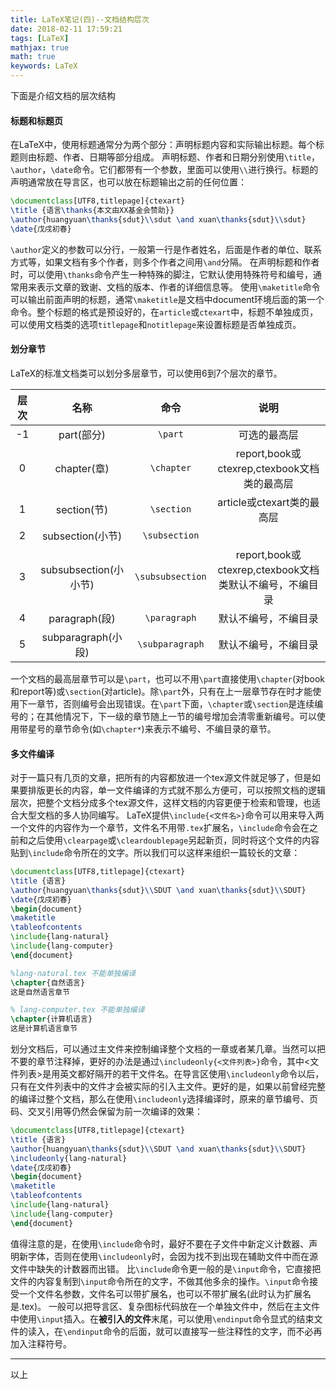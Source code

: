 ```yaml
---
title: LaTeX笔记(四)--文档结构层次
date: 2018-02-11 17:59:21
tags: [LaTeX]
mathjax: true
math: true
keywords: LaTeX
---
```

下面是介绍文档的层次结构
<!-- more -->
#### 标题和标题页
在LaTeX中，使用标题通常分为两个部分：声明标题内容和实际输出标题。每个标题则由标题、作者、日期等部分组成。
声明标题、作者和日期分别使用`\title`，`\author`，`\date`命令。它们都带有一个参数，里面可以使用`\\`进行换行。标题的声明通常放在导言区，也可以放在标题输出之前的任何位置：
``` tex
\documentclass[UTF8,titlepage]{ctexart}
\title {语言\thanks{本文由XX基金会赞助}}
\author{huangyuan\thanks{sdut}\\sdut \and xuan\thanks{sdut}\\sdut}
\date{戊戌初春}
```
`\author`定义的参数可以分行，一般第一行是作者姓名，后面是作者的单位、联系方式等，如果文档有多个作者，则多个作者之间用`\and`分隔。
在声明标题和作者时，可以使用`\thanks`命令产生一种特殊的脚注，它默认使用特殊符号和编号，通常用来表示文章的致谢、文档的版本、作者的详细信息等。
使用`\maketitle`命令可以输出前面声明的标题，通常`\maketitle`是文档中document环境后面的第一个命令。整个标题的格式是预设好的，在`article`或`ctexart`中，标题不单独成页，可以使用文档类的选项`titlepage`和`notitlepage`来设置标题是否单独成页。
#### 划分章节
LaTeX的标准文档类可以划分多层章节，可以使用6到7个层次的章节。

|层次|名称|命令|说明|
|:---:|:---:|:---:|:---:|
|-1|part(部分)|`\part`|可选的最高层|
|0|chapter(章)|`\chapter`|report,book或ctexrep,ctexbook文档类的最高层|
|1|section(节)|`\section`|article或ctexart类的最高层|
|2|subsection(小节)|`\subsection`||
|3|subsubsection(小小节)|`\subsubsection`|report,book或ctexrep,ctexbook文档类默认不编号，不编目录|
|4|paragraph(段)|`\paragraph`|默认不编号，不编目录|
|5|subparagraph(小段)|`\subparagraph`|默认不编号，不编目录|
一个文档的最高层章节可以是`\part`，也可以不用`\part`直接使用`\chapter`(对book和report等)或`\section`(对article)。除`\part`外，只有在上一层章节存在时才能使用下一章节，否则编号会出现错误。在`\part`下面，`\chapter`或`\section`是连续编号的；在其他情况下，下一级的章节随上一节的编号增加会清零重新编号。可以使用带星号的章节命令(如`\chapter*`)来表示不编号、不编目录的章节。
#### 多文件编译
对于一篇只有几页的文章，把所有的内容都放进一个tex源文件就足够了，但是如果要排版更长的内容，单一文件编译的方式就不那么方便可，可以按照文档的逻辑层次，把整个文档分成多个tex源文件，这样文档的内容更便于检索和管理，也适合大型文档的多人协同编写。
LaTeX提供`\include{<文件名>}`命令可以用来导入两一个文件的内容作为一个章节，文件名不用带`.tex`扩展名，`\include`命令会在之前和之后使用`\clearpage`或`\cleardoublepage`另起新页，同时将这个文件的内容贴到`\include`命令所在的文字。所以我们可以这样来组织一篇较长的文章：
``` tex
\documentclass[UTF8,titlepage]{ctexart}
\title {语言}
\author{huangyuan\thanks{sdut}\\SDUT \and xuan\thanks{sdut}\\SDUT}
\date{戊戌初春}
\begin{document}
\maketitle
\tableofcontents
\include{lang-natural}
\include{lang-computer}
\end{document}
```

``` tex
%lang-natural.tex 不能单独编译
\chapter{自然语言}
这是自然语言章节
```

``` tex
% lang-computer.tex 不能单独编译
\chapter{计算机语言}
这是计算机语言章节
```
划分文档后，可以通过主文件来控制编译整个文档的一章或者某几章。当然可以把不要的章节注释掉，更好的办法是通过`\includeonly{<文件列表>}`命令，其中<文件列表>是用英文都好隔开的若干文件名。在导言区使用`\includeonly`命令以后，只有在文件列表中的文件才会被实际的引入主文件。更好的是，如果以前曾经完整的编译过整个文档，那么在使用`\includeonly`选择编译时，原来的章节编号、页码、交叉引用等仍然会保留为前一次编译的效果：
``` tex
\documentclass[UTF8,titlepage]{ctexart}
\title {语言}
\author{huangyuan\thanks{sdut}\\SDUT \and xuan\thanks{sdut}\\SDUT}
\includeonly{lang-natural}
\date{戊戌初春}
\begin{document}
\maketitle
\tableofcontents
\include{lang-natural}
\include{lang-computer}
\end{document}
```
值得注意的是，在使用`\include`命令时，最好不要在子文件中新定义计数器、声明新字体，否则在使用`\includeonly`时，会因为找不到出现在辅助文件中而在源文件中缺失的计数器而出错。
比`\include`命令更一般的是`\input`命令，它直接把文件的内容复制到`\input`命令所在的文字，不做其他多余的操作。`\input`命令接受一个文件名参数，文件名可以带扩展名，也可以不带扩展名(此时认为扩展名是.tex)。
一般可以把导言区、复杂图标代码放在一个单独文件中，然后在主文件中使用`\input`插入。在**被引入的文件**末尾，可以使用`\endinput`命令显式的结束文件的读入，在`\endinput`命令的后面，就可以直接写一些注释性的文字，而不必再加入注释符号。

----
以上